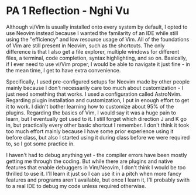 # PA 1 Reflection - Nghi Vu

Although vi/Vim is usually installed onto every system by default, I opted to use Neovim instead because I wanted the familarity of an IDE while still using the "efficiency" and low resource usage of Vim. All of the foundations of Vim are still present in Neovim, such as the shortcuts. The only difference is that I also get a file explorer, multiple windows for different files, a terminal, code completion, syntax highlighting, and so on. Basically, if I ever need to use vi/Vim proper, I would be able to navigate it just fine - in the mean time, I get to have extra convenience. 

Specifically, I used pre-configured setups for Neovim made by other people mainly because I don't necessarily care too much about customization - I just need something that works. I used a configuration called AstroNvim. Regarding plugin installation and customization, I put in enough effort to get it to work. I didn't bother learning how to customize about 95% of the plugins. Regarding the basics of Vim, I would say it was a huge pain to learn, but I eventually got used to it. I still forget which direction J and K go in, but practically every other basic shortcut I remember. I don't think it took too much effort mainly because I have some prior experience using it before class, but also I started using it during class before we were required to, so I got some practice in. 

I haven't had to debug anything yet - the compiler errors have been mostly getting me through the coding. But while there are plugins and native features that enable debuggers in Vim/Neovim, I don't think I would be too thrilled to use it. I'll learn it just so I can use it in a pitch when more fancy features and programs aren't available, but once I learn it, I'll probably swith to a real IDE to debug my code unless required otherwise. 
